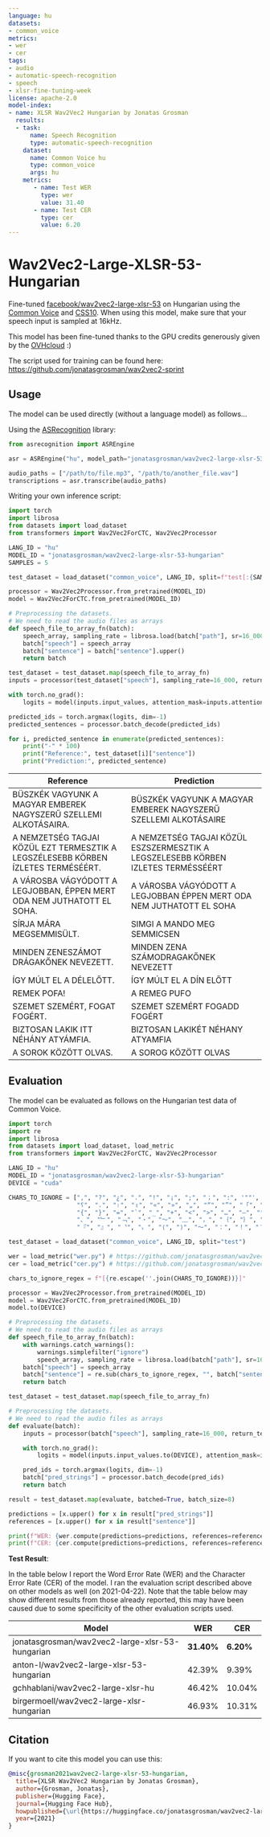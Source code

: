 ```yaml
---
language: hu
datasets:
- common_voice
metrics:
- wer
- cer
tags:
- audio
- automatic-speech-recognition
- speech
- xlsr-fine-tuning-week
license: apache-2.0
model-index:
- name: XLSR Wav2Vec2 Hungarian by Jonatas Grosman
  results:
  - task: 
      name: Speech Recognition
      type: automatic-speech-recognition
    dataset:
      name: Common Voice hu
      type: common_voice
      args: hu
    metrics:
       - name: Test WER
         type: wer
         value: 31.40
       - name: Test CER
         type: cer
         value: 6.20
---
```


# Wav2Vec2-Large-XLSR-53-Hungarian

Fine-tuned [facebook/wav2vec2-large-xlsr-53](https://huggingface.co/facebook/wav2vec2-large-xlsr-53) on Hungarian using the [Common Voice](https://huggingface.co/datasets/common_voice) and [CSS10](https://github.com/Kyubyong/css10).
When using this model, make sure that your speech input is sampled at 16kHz.

This model has been fine-tuned thanks to the GPU credits generously given by the [OVHcloud](https://www.ovhcloud.com/en/public-cloud/ai-training/) :)

The script used for training can be found here: https://github.com/jonatasgrosman/wav2vec2-sprint

## Usage

The model can be used directly (without a language model) as follows...

Using the [ASRecognition](https://github.com/jonatasgrosman/asrecognition) library:

```python
from asrecognition import ASREngine

asr = ASREngine("hu", model_path="jonatasgrosman/wav2vec2-large-xlsr-53-hungarian")

audio_paths = ["/path/to/file.mp3", "/path/to/another_file.wav"]
transcriptions = asr.transcribe(audio_paths)
```

Writing your own inference script:

```python
import torch
import librosa
from datasets import load_dataset
from transformers import Wav2Vec2ForCTC, Wav2Vec2Processor

LANG_ID = "hu"
MODEL_ID = "jonatasgrosman/wav2vec2-large-xlsr-53-hungarian"
SAMPLES = 5

test_dataset = load_dataset("common_voice", LANG_ID, split=f"test[:{SAMPLES}]")

processor = Wav2Vec2Processor.from_pretrained(MODEL_ID)
model = Wav2Vec2ForCTC.from_pretrained(MODEL_ID)

# Preprocessing the datasets.
# We need to read the audio files as arrays
def speech_file_to_array_fn(batch):
    speech_array, sampling_rate = librosa.load(batch["path"], sr=16_000)
    batch["speech"] = speech_array
    batch["sentence"] = batch["sentence"].upper()
    return batch

test_dataset = test_dataset.map(speech_file_to_array_fn)
inputs = processor(test_dataset["speech"], sampling_rate=16_000, return_tensors="pt", padding=True)

with torch.no_grad():
    logits = model(inputs.input_values, attention_mask=inputs.attention_mask).logits

predicted_ids = torch.argmax(logits, dim=-1)
predicted_sentences = processor.batch_decode(predicted_ids)

for i, predicted_sentence in enumerate(predicted_sentences):
    print("-" * 100)
    print("Reference:", test_dataset[i]["sentence"])
    print("Prediction:", predicted_sentence)
```

| Reference  | Prediction |
| ------------- | ------------- |
| BÜSZKÉK VAGYUNK A MAGYAR EMBEREK NAGYSZERŰ SZELLEMI ALKOTÁSAIRA. | BÜSZKÉK VAGYUNK A MAGYAR EMBEREK NAGYSZERŰ SZELLEMI ALKOTÁSAIRE |
| A NEMZETSÉG TAGJAI KÖZÜL EZT TERMESZTIK A LEGSZÉLESEBB KÖRBEN ÍZLETES TERMÉSÉÉRT. | A NEMZETSÉG TAGJAI KÖZÜL ESZSZERMESZTIK A LEGSZELESEBB KÖRBEN IZLETES TERMÉSSÉÉRT |
| A VÁROSBA VÁGYÓDOTT A LEGJOBBAN, ÉPPEN MERT ODA NEM JUTHATOTT EL SOHA. | A VÁROSBA VÁGYÓDOTT A LEGJOBBAN ÉPPEN MERT ODA NEM JUTHATOTT EL SOHA |
| SÍRJA MÁRA MEGSEMMISÜLT. | SIMGI A MANDO MEG SEMMICSEN |
| MINDEN ZENESZÁMOT DRÁGAKŐNEK NEVEZETT. | MINDEN ZENA SZÁMODRAGAKŐNEK NEVEZETT |
| ÍGY MÚLT EL A DÉLELŐTT. | ÍGY MÚLT EL A DÍN ELŐTT |
| REMEK POFA! | A REMEG PUFO |
| SZEMET SZEMÉRT, FOGAT FOGÉRT. | SZEMET SZEMÉRT FOGADD FOGÉRT |
| BIZTOSAN LAKIK ITT NÉHÁNY ATYÁMFIA. | BIZTOSAN LAKIKÉT NÉHANY ATYAMFIA |
| A SOROK KÖZÖTT OLVAS. | A SOROG KÖZÖTT OLVAS |

## Evaluation

The model can be evaluated as follows on the Hungarian test data of Common Voice.

```python
import torch
import re
import librosa
from datasets import load_dataset, load_metric
from transformers import Wav2Vec2ForCTC, Wav2Vec2Processor

LANG_ID = "hu"
MODEL_ID = "jonatasgrosman/wav2vec2-large-xlsr-53-hungarian"
DEVICE = "cuda"

CHARS_TO_IGNORE = [",", "?", "¿", ".", "!", "¡", ";", "；", ":", '""', "%", '"', "�", "ʿ", "·", "჻", "~", "՞",
                   "؟", "،", "।", "॥", "«", "»", "„", "“", "”", "「", "」", "‘", "’", "《", "》", "(", ")", "[", "]",
                   "{", "}", "=", "`", "_", "+", "<", ">", "…", "–", "°", "´", "ʾ", "‹", "›", "©", "®", "—", "→", "。",
                   "、", "﹂", "﹁", "‧", "～", "﹏", "，", "｛", "｝", "（", "）", "［", "］", "【", "】", "‥", "〽",
                   "『", "』", "〝", "〟", "⟨", "⟩", "〜", "：", "！", "？", "♪", "؛", "/", "\\", "º", "−", "^", "ʻ", "ˆ"]

test_dataset = load_dataset("common_voice", LANG_ID, split="test")

wer = load_metric("wer.py") # https://github.com/jonatasgrosman/wav2vec2-sprint/blob/main/wer.py
cer = load_metric("cer.py") # https://github.com/jonatasgrosman/wav2vec2-sprint/blob/main/cer.py

chars_to_ignore_regex = f"[{re.escape(''.join(CHARS_TO_IGNORE))}]"

processor = Wav2Vec2Processor.from_pretrained(MODEL_ID)
model = Wav2Vec2ForCTC.from_pretrained(MODEL_ID)
model.to(DEVICE)

# Preprocessing the datasets.
# We need to read the audio files as arrays
def speech_file_to_array_fn(batch):
    with warnings.catch_warnings():
        warnings.simplefilter("ignore")
        speech_array, sampling_rate = librosa.load(batch["path"], sr=16_000)
    batch["speech"] = speech_array
    batch["sentence"] = re.sub(chars_to_ignore_regex, "", batch["sentence"]).upper()
    return batch

test_dataset = test_dataset.map(speech_file_to_array_fn)

# Preprocessing the datasets.
# We need to read the audio files as arrays
def evaluate(batch):
    inputs = processor(batch["speech"], sampling_rate=16_000, return_tensors="pt", padding=True)

    with torch.no_grad():
        logits = model(inputs.input_values.to(DEVICE), attention_mask=inputs.attention_mask.to(DEVICE)).logits

    pred_ids = torch.argmax(logits, dim=-1)
    batch["pred_strings"] = processor.batch_decode(pred_ids)
    return batch

result = test_dataset.map(evaluate, batched=True, batch_size=8)

predictions = [x.upper() for x in result["pred_strings"]]
references = [x.upper() for x in result["sentence"]]

print(f"WER: {wer.compute(predictions=predictions, references=references, chunk_size=1000) * 100}")
print(f"CER: {cer.compute(predictions=predictions, references=references, chunk_size=1000) * 100}")
```

**Test Result**:

In the table below I report the Word Error Rate (WER) and the Character Error Rate (CER) of the model. I ran the evaluation script described above on other models as well (on 2021-04-22). Note that the table below may show different results from those already reported, this may have been caused due to some specificity of the other evaluation scripts used.

| Model | WER | CER |
| ------------- | ------------- | ------------- |
| jonatasgrosman/wav2vec2-large-xlsr-53-hungarian | **31.40%** | **6.20%** |
| anton-l/wav2vec2-large-xlsr-53-hungarian | 42.39% | 9.39% |
| gchhablani/wav2vec2-large-xlsr-hu | 46.42% | 10.04% |
| birgermoell/wav2vec2-large-xlsr-hungarian | 46.93% | 10.31% |

## Citation
If you want to cite this model you can use this:

```bibtex
@misc{grosman2021wav2vec2-large-xlsr-53-hungarian,
  title={XLSR Wav2Vec2 Hungarian by Jonatas Grosman},
  author={Grosman, Jonatas},
  publisher={Hugging Face},
  journal={Hugging Face Hub},
  howpublished={\url{https://huggingface.co/jonatasgrosman/wav2vec2-large-xlsr-53-hungarian}},
  year={2021}
}
```